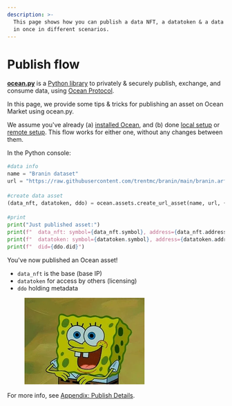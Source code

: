 ```yaml
---
description: >-
  This page shows how you can publish a data NFT, a datatoken & a data asset all
  in once in different scenarios.
---
```


# Publish flow

[**ocean.py**](https://github.com/oceanprotocol/ocean.py) is a [Python library](https://pypi.org/project/ocean-lib/) to privately & securely publish, exchange, and consume data, using [Ocean Protocol](https://www.oceanprotocol.com/).

In this page, we provide some tips & tricks for publishing an asset on Ocean Market using ocean.py.

We assume you've already (a) [installed Ocean](https://github.com/oceanprotocol/ocean.py/blob/main/READMEs/install.md), and (b) done [local setup](https://github.com/oceanprotocol/ocean.py/blob/main/READMEs/setup-local.md) or [remote setup](https://github.com/oceanprotocol/ocean.py/blob/main/READMEs/setup-remote.md). This flow works for either one, without any changes between them.

In the Python console:

```python
#data info
name = "Branin dataset"
url = "https://raw.githubusercontent.com/trentmc/branin/main/branin.arff"

#create data asset
(data_nft, datatoken, ddo) = ocean.assets.create_url_asset(name, url, {"from": alice})

#print
print("Just published asset:")
print(f"  data_nft: symbol={data_nft.symbol}, address={data_nft.address}")
print(f"  datatoken: symbol={datatoken.symbol}, address={datatoken.address}")
print(f"  did={ddo.did}")
```

You've now published an Ocean asset!

* `data_nft` is the base (base IP)
* `datatoken` for access by others (licensing)
* `ddo` holding metadata

<figure><img src="../../.gitbook/assets/200.webp" alt=""><figcaption></figcaption></figure>

For more info, see [Appendix: Publish Details](https://github.com/oceanprotocol/ocean.py/blob/main/READMEs/main-flow.md#appendix-publish-details).
